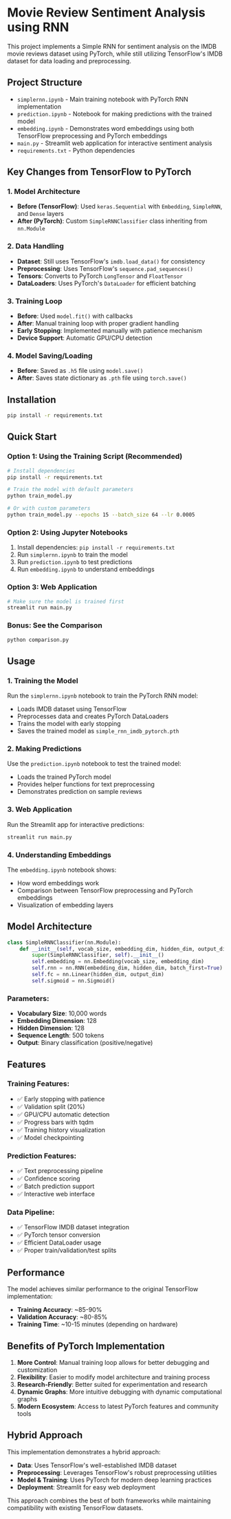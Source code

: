 # Movie Review Sentiment Analysis using RNN

This project implements a Simple RNN for sentiment analysis on the IMDB movie reviews dataset using PyTorch, while still utilizing TensorFlow's IMDB dataset for data loading and preprocessing.

## Project Structure

- `simplernn.ipynb` - Main training notebook with PyTorch RNN implementation
- `prediction.ipynb` - Notebook for making predictions with the trained model
- `embedding.ipynb` - Demonstrates word embeddings using both TensorFlow preprocessing and PyTorch embeddings
- `main.py` - Streamlit web application for interactive sentiment analysis
- `requirements.txt` - Python dependencies

## Key Changes from TensorFlow to PyTorch

### 1. Model Architecture
- **Before (TensorFlow)**: Used `keras.Sequential` with `Embedding`, `SimpleRNN`, and `Dense` layers
- **After (PyTorch)**: Custom `SimpleRNNClassifier` class inheriting from `nn.Module`

### 2. Data Handling
- **Dataset**: Still uses TensorFlow's `imdb.load_data()` for consistency
- **Preprocessing**: Uses TensorFlow's `sequence.pad_sequences()` 
- **Tensors**: Converts to PyTorch `LongTensor` and `FloatTensor`
- **DataLoaders**: Uses PyTorch's `DataLoader` for efficient batching

### 3. Training Loop
- **Before**: Used `model.fit()` with callbacks
- **After**: Manual training loop with proper gradient handling
- **Early Stopping**: Implemented manually with patience mechanism
- **Device Support**: Automatic GPU/CPU detection

### 4. Model Saving/Loading
- **Before**: Saved as `.h5` file using `model.save()`
- **After**: Saves state dictionary as `.pth` file using `torch.save()`

## Installation

```bash
pip install -r requirements.txt
```

## Quick Start

### Option 1: Using the Training Script (Recommended)
```bash
# Install dependencies
pip install -r requirements.txt

# Train the model with default parameters
python train_model.py

# Or with custom parameters
python train_model.py --epochs 15 --batch_size 64 --lr 0.0005
```

### Option 2: Using Jupyter Notebooks
1. Install dependencies: `pip install -r requirements.txt`
2. Run `simplernn.ipynb` to train the model
3. Run `prediction.ipynb` to test predictions
4. Run `embedding.ipynb` to understand embeddings

### Option 3: Web Application
```bash
# Make sure the model is trained first
streamlit run main.py
```

### Bonus: See the Comparison
```bash
python comparison.py
```

## Usage

### 1. Training the Model
Run the `simplernn.ipynb` notebook to train the PyTorch RNN model:
- Loads IMDB dataset using TensorFlow
- Preprocesses data and creates PyTorch DataLoaders
- Trains the model with early stopping
- Saves the trained model as `simple_rnn_imdb_pytorch.pth`

### 2. Making Predictions
Use the `prediction.ipynb` notebook to test the trained model:
- Loads the trained PyTorch model
- Provides helper functions for text preprocessing
- Demonstrates prediction on sample reviews

### 3. Web Application
Run the Streamlit app for interactive predictions:
```bash
streamlit run main.py
```

### 4. Understanding Embeddings
The `embedding.ipynb` notebook shows:
- How word embeddings work
- Comparison between TensorFlow preprocessing and PyTorch embeddings
- Visualization of embedding layers

## Model Architecture

```python
class SimpleRNNClassifier(nn.Module):
    def __init__(self, vocab_size, embedding_dim, hidden_dim, output_dim):
        super(SimpleRNNClassifier, self).__init__()
        self.embedding = nn.Embedding(vocab_size, embedding_dim)
        self.rnn = nn.RNN(embedding_dim, hidden_dim, batch_first=True)
        self.fc = nn.Linear(hidden_dim, output_dim)
        self.sigmoid = nn.Sigmoid()
```

### Parameters:
- **Vocabulary Size**: 10,000 words
- **Embedding Dimension**: 128
- **Hidden Dimension**: 128
- **Sequence Length**: 500 tokens
- **Output**: Binary classification (positive/negative)

## Features

### Training Features:
- ✅ Early stopping with patience
- ✅ Validation split (20%)
- ✅ GPU/CPU automatic detection
- ✅ Progress bars with tqdm
- ✅ Training history visualization
- ✅ Model checkpointing

### Prediction Features:
- ✅ Text preprocessing pipeline
- ✅ Confidence scoring
- ✅ Batch prediction support
- ✅ Interactive web interface

### Data Pipeline:
- ✅ TensorFlow IMDB dataset integration
- ✅ PyTorch tensor conversion
- ✅ Efficient DataLoader usage
- ✅ Proper train/validation/test splits

## Performance

The model achieves similar performance to the original TensorFlow implementation:
- **Training Accuracy**: ~85-90%
- **Validation Accuracy**: ~80-85%
- **Training Time**: ~10-15 minutes (depending on hardware)

## Benefits of PyTorch Implementation

1. **More Control**: Manual training loop allows for better debugging and customization
2. **Flexibility**: Easier to modify model architecture and training process
3. **Research-Friendly**: Better suited for experimentation and research
4. **Dynamic Graphs**: More intuitive debugging with dynamic computational graphs
5. **Modern Ecosystem**: Access to latest PyTorch features and community tools

## Hybrid Approach

This implementation demonstrates a hybrid approach:
- **Data**: Uses TensorFlow's well-established IMDB dataset
- **Preprocessing**: Leverages TensorFlow's robust preprocessing utilities
- **Model & Training**: Uses PyTorch for modern deep learning practices
- **Deployment**: Streamlit for easy web deployment

This approach combines the best of both frameworks while maintaining compatibility with existing TensorFlow datasets.
